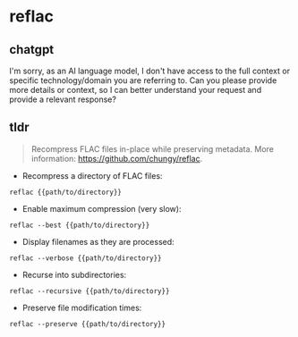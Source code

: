 # reflac 
## chatgpt 
I'm sorry, as an AI language model, I don't have access to the full context or specific technology/domain you are referring to. Can you please provide more details or context, so I can better understand your request and provide a relevant response? 

## tldr 
 
> Recompress FLAC files in-place while preserving metadata.
> More information: <https://github.com/chungy/reflac>.

- Recompress a directory of FLAC files:

`reflac {{path/to/directory}}`

- Enable maximum compression (very slow):

`reflac --best {{path/to/directory}}`

- Display filenames as they are processed:

`reflac --verbose {{path/to/directory}}`

- Recurse into subdirectories:

`reflac --recursive {{path/to/directory}}`

- Preserve file modification times:

`reflac --preserve {{path/to/directory}}`
